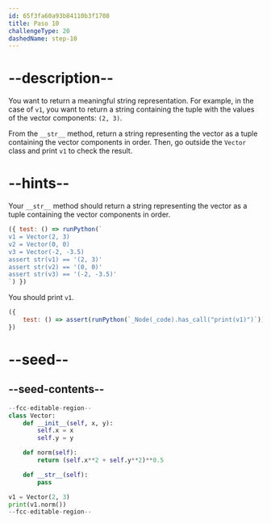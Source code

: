 ```yaml
---
id: 65f3fa60a93b84110b3f1708
title: Paso 10
challengeType: 20
dashedName: step-10
---
```


# --description--

You want to return a meaningful string representation. For example, in the case of `v1`, you want to return a string containing the tuple with the values of the vector components: `(2, 3)`.

From the `__str__` method, return a string representing the vector as a tuple containing the vector components in order. Then, go outside the `Vector` class and print `v1` to check the result.

# --hints--

Your `__str__` method should return a string representing the vector as a tuple containing the vector components in order.

```js
({ test: () => runPython(`
v1 = Vector(2, 3)
v2 = Vector(0, 0)
v3 = Vector(-2, -3.5)
assert str(v1) == '(2, 3)'
assert str(v2) == '(0, 0)'
assert str(v3) == '(-2, -3.5)'
`) })
```

You should print `v1`.

```js
({
    test: () => assert(runPython(`_Node(_code).has_call("print(v1)")`))
})
```

# --seed--

## --seed-contents--

```py
--fcc-editable-region--
class Vector:
    def __init__(self, x, y):
        self.x = x
        self.y = y

    def norm(self):
        return (self.x**2 + self.y**2)**0.5

    def __str__(self):
        pass

v1 = Vector(2, 3)
print(v1.norm())
--fcc-editable-region--
```
